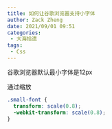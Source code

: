 ```yaml
---
title: 如何让谷歌浏览器支持小字体
author: Zack Zheng
date: 2021/09/01 09:51
categories:
 - 大海拾遗
tags:
 - Css
---
```


 谷歌浏览器默认最小字体是12px



通过缩放

```css
.small-font {
  transform: scale(0.8);
  -webkit-transform: scale(0.8);
}
```

 
